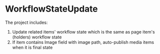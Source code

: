 # WorkflowStateUpdate

The project includes:

1. Update related items' workflow state which is the same as page item's (holders) workflow state
2. If item contains Image field with image path, auto-publish media items when it is final state
